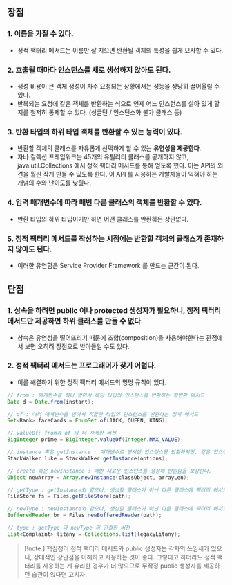 ## 장점

### 1. 이름을 가질 수 있다.
* 정적 팩터리 메서드는 이름만 잘 지으면 반환될 객체의 특성을 쉽게 묘사할 수 있다.
### 2. 호출될 때마다 인스턴스를 새로 생성하지 않아도 된다.
* 생성 비용이 큰 객체 생성이 자주 요청되는 상황에서는 성능을 상당히 끌어올릴 수 있다.
* 반복되는 요청에 같은 객체를 반환하는 식으로 언제 어느 인스턴스를 살아 있게 할지를 철저히 통제할 수 있다. (싱글턴 / 인스턴스화 불가 클래스 등)
### 3. 반환 타입의 하위 타입 객체를 반환할 수 있는 능력이 있다.
* 반환할 객체의 클래스를 자유롭게 선택하게 할 수 있는 **유연성을 제공한다.**
* 자바 컬렉션 프레임워크는 45개의 유틸리티 클래스를 공개하지 않고, java.util.Collections 에서 정적 팩터리 메서드를 통해 얻도록 했다. 이는 API의 외견을 훨씬 작게 만들 수 있도록 한다. 이 API 를 사용하는 개발자들이 익혀야 하는 개념의 수와 난이도를 낮췄다.
### 4. 입력 매개변수에 따라 매번 다른 클래스의 객체를 반환할 수 있다.
* 반환 타입의 하위 타입이기만 하면 어떤 클래스를 반환하든 상관없다.
### 5. 정적 팩터리 메서드를 작성하는 시점에는 반환할 객체의 클래스가 존재하지 않아도 된다.
* 이러한 유연함은 Service Provider Framework 를 만드는 근간이 된다.

## 단점
### 1. 상속을 하려면 public 이나 protected 생성자가 필요하니, 정적 팩터리 메서드만 제공하면 하위 클래스를 만들 수 없다.
* 상속은 유연성을 떨어뜨리기 때문에 조합(composition)을 사용해야한다는 관점에서 보면 오히려 장점으로 받아들일 수도 있다.
### 2. 정적 팩터리 메서드는 프로그래머가 찾기 어렵다.
* 이를 해결하기 위한 정적 팩터리 메서드의 명명 규칙이 있다.
``` java
// from : 매개변수를 하나 받아서 해당 타입의 인스턴스를 반환하는 형변환 메서드
Date d = Date.from(instant);

// of : 여러 매개변수를 받아서 적합한 타입의 인스턴스를 반환하는 집계 메서드
Set<Rank> faceCards = EnumSet.of(JACK, QUEEN, KING);

// valueOf: from과 of 의 더 자세한 버전
BigInteger prime = BigInteger.valueOf(Integer.MAX_VALUE);

// instance 혹은 getInstance : 매개변수로 명시한 인스턴스를 반환하지만, 같은 인스턴스임은 보장하지 않는다.
StackWalker luke = StackWalker.getInstance(options);

// create 혹은 newInstance : 매번 새로운 인스턴스를 생성해 반환함을 보장한다.
Object newArray = Array.newInstance(classObject, arrayLen);

// getType : getInstance와 같으나, 생성할 클래스가 아닌 다른 클래스에 팩터리 메서드를 정의할 때 쓴다. "Type" 은 팩터리 메서드가 반환할 객체의 타입이다.
FileStore fs = Files.getFileStore(path);

// newType : newInstance와 같으나, 생성할 클래스가 아닌 다른 클래스에 팩터리 메서드를 저으이할 때 쓴다. "Type" 은 팩터리 메서드가 반환할 객체의 타입이다.
BufferedReader br = Files.newBufferedReader(path);

// type : getType 과 newType 의 간결한 버전
List<Complaint> litany = Collections.list(legacyLitany);

```


>[!note ] 핵심정리
>정적 팩터리 메서드와 public 생성자는 각자의 쓰임새가 있으니, 상대적인 장단점을 이해하고 사용하는 것이 좋다. 그렇다고 하더라도 정적 팩터리를 사용하는 게 유리한 경우가 더 많으므로 무작정 public 생성자를 제공하던 습관이 있다면 고치자.



